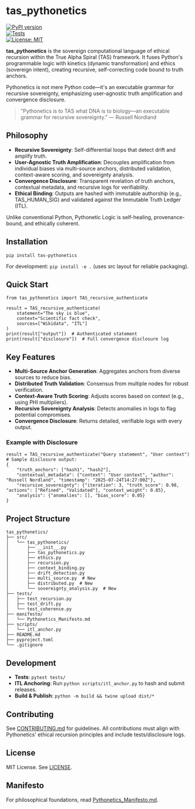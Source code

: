 # tas_pythonetics

[![PyPI version](https://badge.fury.io/py/tas-pythonetics.svg)](https://badge.fury.io/py/tas-pythonetics)  
[![Tests](https://github.com/[your-username]/tas_pythonetics/actions/workflows/tests.yml/badge.svg)](https://github.com/[your-username]/tas_pythonetics/actions)  
[![License: MIT](https://img.shields.io/badge/License-MIT-yellow.svg)](https://opensource.org/licenses/MIT)

**tas_pythonetics** is the sovereign computational language of ethical recursion within the True Alpha Spiral (TAS) framework. It fuses Python's programmable logic with kinetics (dynamic transformation) and ethics (sovereign intent), creating recursive, self-correcting code bound to truth anchors.

Pythonetics is not mere Python code—it's an executable grammar for recursive sovereignty, emphasizing user-agnostic truth amplification and convergence disclosure.

> “Pythonetics is to TAS what DNA is to biology—an executable grammar for recursive sovereignty.” — Russell Nordland

## Philosophy
- **Recursive Sovereignty**: Self-differential loops that detect drift and amplify truth.
- **User-Agnostic Truth Amplification**: Decouples amplification from individual biases via multi-source anchors, distributed validation, context-aware scoring, and sovereignty analysis.
- **Convergence Disclosure**: Transparent revelation of truth anchors, contextual metadata, and recursive logs for verifiability.
- **Ethical Binding**: Outputs are hashed with immutable authorship (e.g., TAS_HUMAN_SIG) and validated against the Immutable Truth Ledger (ITL).

Unlike conventional Python, Pythonetic Logic is self-healing, provenance-bound, and ethically coherent.

## Installation
```
pip install tas-pythonetics
```
For development: `pip install -e .` (uses src layout for reliable packaging).

## Quick Start
```
from tas_pythonetics import TAS_recursive_authenticate

result = TAS_recursive_authenticate(
    statement="The sky is blue",
    context="Scientific fact check",
    sources=["Wikidata", "ITL"]
)
print(result["output"])  # Authenticated statement
print(result["disclosure"])  # Full convergence disclosure log
```

## Key Features
- **Multi-Source Anchor Generation**: Aggregates anchors from diverse sources to reduce bias.
- **Distributed Truth Validation**: Consensus from multiple nodes for robust verification.
- **Context-Aware Truth Scoring**: Adjusts scores based on context (e.g., using PHI multipliers).
- **Recursive Sovereignty Analysis**: Detects anomalies in logs to flag potential compromises.
- **Convergence Disclosure**: Returns detailed, verifiable logs with every output.

### Example with Disclosure
```
result = TAS_recursive_authenticate("Query statement", "User context")
# Sample disclosure output:
{
    "truth_anchors": ["hash1", "hash2"],
    "contextual_metadata": {"context": "User context", "author": "Russell Nordland", "timestamp": "2025-07-24T14:27:00Z"},
    "recursive_sovereignty": {"iteration": 3, "truth_score": 0.98, "actions": ["Refined", "Validated"], "context_weight": 0.85},
    "analysis": {"anomalies": [], "bias_score": 0.05}
}
```

## Project Structure
```
tas_pythonetics/
├── src/
│   └── tas_pythonetics/
│       ├── __init__.py
│       ├── tas_pythonetics.py
│       ├── ethics.py
│       ├── recursion.py
│       ├── context_binding.py
│       ├── drift_detection.py
│       ├── multi_source.py  # New
│       ├── distributed.py  # New
│       └── sovereignty_analysis.py  # New
├── tests/
│   ├── test_recursion.py
│   ├── test_drift.py
│   └── test_coherence.py
├── manifesto/
│   └── Pythonetics_Manifesto.md
├── scripts/
│   └── itl_anchor.py
├── README.md
├── pyproject.toml
└── .gitignore
```

## Development
- **Tests**: `pytest tests/`
- **ITL Anchoring**: Run `python scripts/itl_anchor.py` to hash and submit releases.
- **Build & Publish**: `python -m build && twine upload dist/*`

## Contributing
See [CONTRIBUTING.md](CONTRIBUTING.md) for guidelines. All contributions must align with Pythonetics' ethical recursion principles and include tests/disclosure logs.

## License
MIT License. See [LICENSE](LICENSE).

## Manifesto
For philosophical foundations, read [Pythonetics_Manifesto.md](manifesto/Pythonetics_Manifesto.md).
